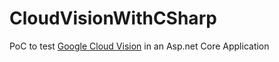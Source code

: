 # CloudVisionWithCSharp
PoC to test [Google Cloud Vision](https://www.googleadservices.com/pagead/aclk?sa=L&ai=DChcSEwjfisGRjI3hAhUWCJEKHQ8EB4gYABAAGgJjZQ&ohost=www.google.com&cid=CAESEeD2JU-tTJQetFIof8JA-CR5&sig=AOD64_2Ihd0Y6uZYr7huHzLpGlk0OWcZEg&q=&ved=2ahUKEwjA6LqRjI3hAhVaD7kGHZI5DkcQ0Qx6BAgGEAE&adurl=) in an Asp.net Core Application
